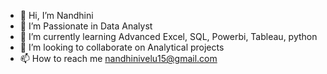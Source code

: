 - 👋 Hi, I’m Nandhini 
- 👀 I’m Passionate in Data Analyst 
- 🌱 I’m currently learning Advanced Excel, SQL, Powerbi, Tableau, python 
- 💞️ I’m looking to collaborate on Analytical projects 
- 📫 How to reach me nandhinivelu15@gmail.com

<!---
Nandhinivelu15/Nandhinivelu15 is a ✨ special ✨ repository because its `README.md` (this file) appears on your GitHub profile.
You can click the Preview link to take a look at your changes.
--->
